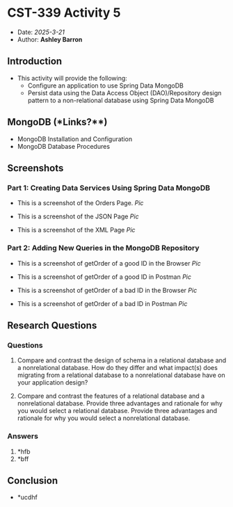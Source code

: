 # CST-339 Activity 5

- Date: *2025-3-21*
- Author: **Ashley Barron**

## Introduction
- This activity will provide the following:
    - Configure an application to use Spring Data MongoDB
    - Persist data using the Data Access Object (DAO)/Repository design pattern to a non-relational database using Spring Data MongoDB

## MongoDB (*Links?**)
- MongoDB Installation and Configuration
- MongoDB Database Procedures

## Screenshots
### Part 1: Creating Data Services Using Spring Data MongoDB
- This is a screenshot of the Orders Page.
*Pic*

- This is a screenshot of the JSON Page
*Pic*

- This is a screenshot of the XML Page
*Pic*

### Part 2: Adding New Queries in the MongoDB Repository
- This is a screenshot of getOrder of a good ID in the Browser
*Pic*

- This is a screenshot of getOrder of a good ID in Postman
*Pic*

- This is a screenshot of getOrder of a bad ID in the Browser
*Pic*

- This is a screenshot of getOrder of a bad ID in Postman
*Pic*


## Research Questions
### Questions
1. Compare and contrast the design of schema in a relational database and a nonrelational database. How do they differ and what impact(s) does migrating from a relational database to a nonrelational database have on your application design?

2. Compare and contrast the features of a relational database and a nonrelational database. Provide three advantages and rationale for why you would select a relational database. Provide three advantages and rationale for why you would select a nonrelational database.

### Answers
1. *hfb
2. *bff

## Conclusion
- *ucdhf
